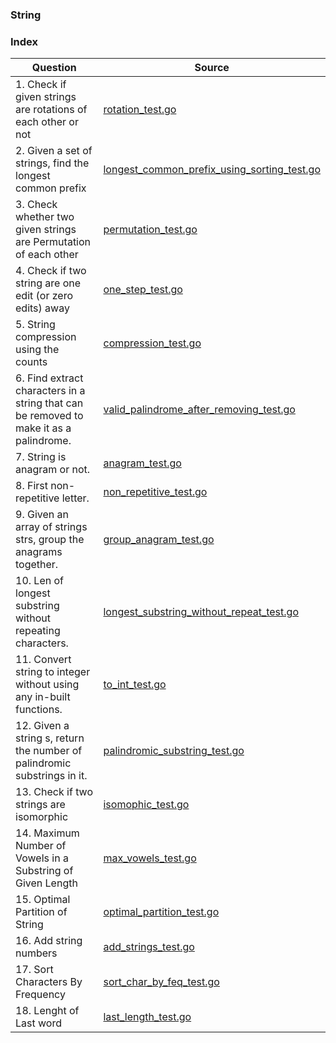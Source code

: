 ### String

### Index
| Question       | Source |
| -------- |   ------------- |
| 1. Check if given strings are rotations of each other or not   | [rotation_test.go](./rotation_test.go)  |
| 2. Given a set of strings, find the longest common prefix   | [longest_common_prefix_using_sorting_test.go](./longest_common_prefix_using_sorting_test.go)  |
| 3. Check whether two given strings are Permutation of each other   | [permutation_test.go](./permutation_test.go)  |
| 4. Check if two string are one edit (or zero edits) away   | [one_step_test.go](./one_step_test.go)  |
| 5. String compression using the counts   | [compression_test.go](./compression_test.go)  |
| 6. Find extract characters in a string that can be removed to make it as a palindrome.  | [valid_palindrome_after_removing_test.go](./valid_palindrome_after_removing_test.go)  |
| 7. String is anagram or not.  | [anagram_test.go](./anagram_test.go)  |
| 8. First non-repetitive letter.  | [non_repetitive_test.go](./non_repetitive_test.go)  |
| 9. Given an array of strings strs, group the anagrams together.  | [group_anagram_test.go](./group_anagram_test.go)  |
| 10. Len of longest substring without repeating characters.  | [longest_substring_without_repeat_test.go](./longest_substring_without_repeat_test.go)  |
| 11. Convert string to integer without using any in-built functions.  | [to_int_test.go](./to_int_test.go)  |
| 12. Given a string s, return the number of palindromic substrings in it. | [palindromic_substring_test.go](./palindromic_substring_test.go)  |
| 13. Check if two strings are isomorphic | [isomophic_test.go](./isomophic_test.go)  |
| 14. Maximum Number of Vowels in a Substring of Given Length | [max_vowels_test.go](./max_vowels_test.go)  |
| 15. Optimal Partition of String | [optimal_partition_test.go](./optimal_partition_test.go)  |
| 16. Add string numbers | [add_strings_test.go](./add_strings_test.go)  |
| 17. Sort Characters By Frequency | [sort_char_by_feq_test.go](./sort_char_by_feq_test.go)  |
| 18. Lenght of Last word | [last_length_test.go](./last_length_test.go) |
